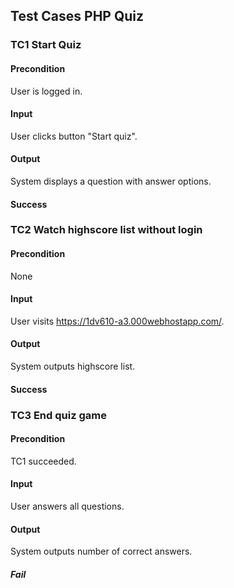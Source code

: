 ## Test Cases PHP Quiz
### TC1 Start Quiz
#### Precondition
User is logged in.
#### Input
User clicks button "Start quiz".
#### Output
System displays a question with answer options.
#### Success
### TC2 Watch highscore list without login
#### Precondition
None
#### Input
User visits https://1dv610-a3.000webhostapp.com/.
#### Output
System outputs highscore list.
#### Success

### TC3 End quiz game
#### Precondition
TC1 succeeded.
#### Input
User answers all questions.
#### Output
System outputs number of correct answers.
##### Fail
